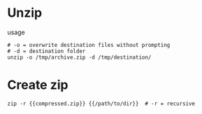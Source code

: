 # Unzip 

usage

~~~
# -o = overwrite destination files without prompting
# -d = destination folder
unzip -o /tmp/archive.zip -d /tmp/destination/
~~~

# Create zip

~~~
zip -r {{compressed.zip}} {{/path/to/dir}}  # -r = recursive
~~~